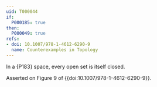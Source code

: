 ```yaml
---
uid: T000044
if:
  P000185: true
then:
  P000049: true
refs:
- doi: 10.1007/978-1-4612-6290-9
  name: Counterexamples in Topology
---
```


In a {P183} space, every open set is itself closed.

Asserted on Figure 9 of {{doi:10.1007/978-1-4612-6290-9}}.
